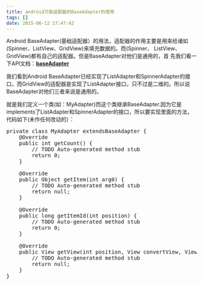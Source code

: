 ```yaml
---
title: android万能适配器的BaseAdapter的使用
tags: []
date: 2015-06-12 17:47:42
---
```


Android BaseAdapter(基础适配器）的用法，适配器的作用主要是用来给诸如(Spinner、ListView、GridView)来填充数据的。而(Spinner、
ListView、GridView)都有自己的适配器。但是BaseAdapter对他们是通用的，首
先我们看一下API文档：[**baseAdapter**](/doc/reference/android/widget/BaseAdapter.html)

我们看到Android BaseAdapter已经实现了ListAdapter和SpinnerAdapter的接口，而GridView的适配器是实现了ListAdapter接口，只不过是二维的。所以说BaseAdapter对他们三者来说是通用的。

就是我们定义一个类(如：MyAdapter)而这个类继承BaseAdapter.因为它是implements了ListAdapter和SpinnerAdapter的接口，所以要实现里面的方法，代码如下(未作任何改动的）：
<div class="container"><div class="line number1 index0 alt2"></div><div class="line number25 index24 alt2"><pre class="brush:java;toolbar:false">private&nbsp;class&nbsp;MyAdapter&nbsp;extendsBaseAdapter&nbsp;{
&nbsp;&nbsp;&nbsp;&nbsp;@Override
&nbsp;&nbsp;&nbsp;&nbsp;public&nbsp;int&nbsp;getCount()&nbsp;{&nbsp;&nbsp;&nbsp;&nbsp;&nbsp;&nbsp;&nbsp;&nbsp;&nbsp;&nbsp;&nbsp;&nbsp;&nbsp;&nbsp;&nbsp;&nbsp;&nbsp;&nbsp;&nbsp;
&nbsp;&nbsp;&nbsp;&nbsp;&nbsp;&nbsp;&nbsp;&nbsp;//&nbsp;TODO&nbsp;Auto-generated&nbsp;method&nbsp;stub
&nbsp;&nbsp;&nbsp;&nbsp;&nbsp;&nbsp;&nbsp;&nbsp;return&nbsp;0;
&nbsp;&nbsp;&nbsp;&nbsp;}
&nbsp;
&nbsp;&nbsp;&nbsp;&nbsp;@Override
&nbsp;&nbsp;&nbsp;&nbsp;public&nbsp;Object&nbsp;getItem(int&nbsp;arg0)&nbsp;{
&nbsp;&nbsp;&nbsp;&nbsp;&nbsp;&nbsp;&nbsp;&nbsp;//&nbsp;TODO&nbsp;Auto-generated&nbsp;method&nbsp;stub
&nbsp;&nbsp;&nbsp;&nbsp;&nbsp;&nbsp;&nbsp;&nbsp;return&nbsp;null;
&nbsp;&nbsp;&nbsp;&nbsp;}
&nbsp;
&nbsp;&nbsp;&nbsp;&nbsp;@Override
&nbsp;&nbsp;&nbsp;&nbsp;public&nbsp;long&nbsp;getItemId(int&nbsp;position)&nbsp;{
&nbsp;&nbsp;&nbsp;&nbsp;&nbsp;&nbsp;&nbsp;&nbsp;//&nbsp;TODO&nbsp;Auto-generated&nbsp;method&nbsp;stub
&nbsp;&nbsp;&nbsp;&nbsp;&nbsp;&nbsp;&nbsp;&nbsp;return&nbsp;0;
&nbsp;&nbsp;&nbsp;&nbsp;}
&nbsp;
&nbsp;&nbsp;&nbsp;&nbsp;@Override
&nbsp;&nbsp;&nbsp;&nbsp;public&nbsp;View&nbsp;getView(int&nbsp;position,&nbsp;View&nbsp;convertView,&nbsp;ViewGroup&nbsp;parent)&nbsp;{
&nbsp;&nbsp;&nbsp;&nbsp;&nbsp;&nbsp;&nbsp;&nbsp;//&nbsp;TODO&nbsp;Auto-generated&nbsp;method&nbsp;stub
&nbsp;&nbsp;&nbsp;&nbsp;&nbsp;&nbsp;&nbsp;&nbsp;return&nbsp;null;
&nbsp;&nbsp;&nbsp;&nbsp;}
}</pre></div></div>